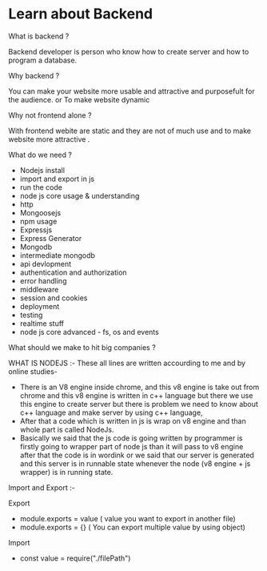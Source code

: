 # Learn about Backend

What is backend ?

Backend developer is person who know how to create server and how to program a database.

Why backend ?

You can make your website more usable and attractive and purposefult for the audience.
or To make website dynamic

Why not frontend alone ?

With frontend webite are static and they are not of much use and to make website more attractive .

What do we need ?

- Nodejs install
- import and export in js
- run the code
- node js core usage & understanding
- http
- Mongoosejs
- npm usage
- Expressjs
- Express Generator
- Mongodb
- intermediate mongodb
- api devlopment
- authentication and authorization
- error handling
- middleware
- session and cookies
- deployment
- testing
- realtime stuff
- node js core advanced - fs, os and events

What should we make to hit big companies ?

WHAT IS NODEJS :-
These all lines are written accourding to me and by online studies-

- There is an V8 engine inside chrome, and this v8 engine is take out from chrome and this v8 engine is written in c++ language but there we use this engine to create server but there is problem we need to know about c++ language and make server by using c++ language,
- After that a code which is written in js is wrap on v8 engine and than whole part is called NodeJs.
- Basically we said that the js code is going written by programmer is firstly going to wrapper part of node js than it will pass to v8 engine after that the code is in wordink or we said that our server is generated and this server is in runnable state whenever the node (v8 engine + js wrapper) is in running state.

Import and Export :-

Export

- module.exports = value ( value you want to export in another file)
- module.exports = {} ( You can export multiple value by using object)

Import

- const value = require("./filePath")
